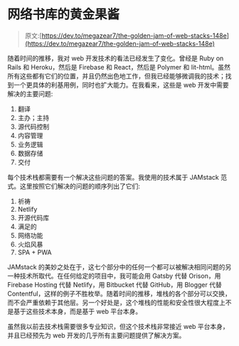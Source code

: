 # 网络书库的黄金果酱

> 原文:[https://dev.to/megazear7/the-golden-jam-of-web-stacks-148e](https://dev.to/megazear7/the-golden-jam-of-web-stacks-148e)

随着时间的推移，我对 web 开发技术的看法已经发生了变化。曾经是 Ruby on Rails 和 Heroku，然后是 Firebase 和 React，然后是 Polymer 和 lit-html。虽然所有这些都有它们的位置，并且仍然出色地工作，但我已经能够微调我的技术；找到一个更具体的利基用例，同时也扩大能力。在我看来，这些是 web 开发中需要解决的主要问题:

1.  翻译
2.  主办；主持
3.  源代码控制
4.  内容管理
5.  业务逻辑
6.  数据存储
7.  交付

每个技术栈都需要有一个解决这些问题的答案。我使用的技术属于 JAMstack 范式。这里按照它们解决的问题的顺序列出了它们:

1.  祈祷
2.  Netlify
3.  开源代码库
4.  满足的
5.  网络功能
6.  火焰风暴
7.  SPA + PWA

JAMstack 的美妙之处在于，这七个部分中的任何一个都可以被解决相同问题的另一种技术所取代。在任何给定的项目中，我可能会用 Gatsby 代替 Orison，用 Firebase Hosting 代替 Netlify，用 Bitbucket 代替 GitHub，用 Blogger 代替 Contentful，这样的例子不胜枚举。随着时间的推移，堆栈的各个部分可以交换，而不会严重依赖于其他层。另一个好处是，这个堆栈的性能和安全性很大程度上不是基于这些技术本身，而是基于 web 平台本身。

虽然我以前去技术栈需要很多专业知识，但这个技术栈非常接近 web 平台本身，并且已经预先为 web 开发的几乎所有主要问题提供了解决方案。